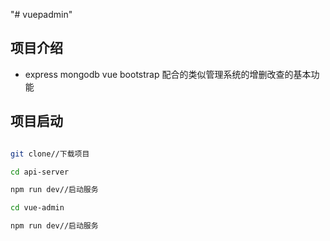 "# vuepadmin" 

## 项目介绍

+ express mongodb vue bootstrap 配合的类似管理系统的增删改查的基本功能

## 项目启动

```bash

git clone//下载项目

cd api-server

npm run dev//启动服务

cd vue-admin

npm run dev//启动服务
```